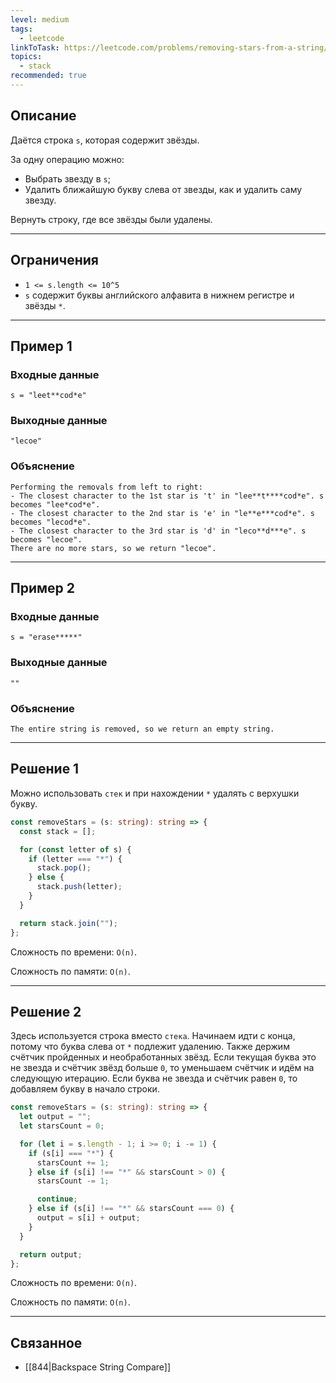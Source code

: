 ```yaml
---
level: medium
tags:
  - leetcode
linkToTask: https://leetcode.com/problems/removing-stars-from-a-string/description/?envType=study-plan-v2&envId=leetcode-75
topics:
  - stack
recommended: true
---
```

## Описание

Даётся строка `s`, которая содержит звёзды.

За одну операцию можно:

- Выбрать звезду в `s`;
- Удалить ближайшую букву слева от звезды, как и удалить саму звезду.

Вернуть строку, где все звёзды были удалены.

---
## Ограничения

- `1 <= s.length <= 10^5`
- `s` содержит буквы английского алфавита в нижнем регистре и звёзды `*`.

---
## Пример 1

### Входные данные

```
s = "leet**cod*e"
```
### Выходные данные

```
"lecoe"
```
### Объяснение

```
Performing the removals from left to right:
- The closest character to the 1st star is 't' in "lee**t****cod*e". s becomes "lee*cod*e".
- The closest character to the 2nd star is 'e' in "le**e***cod*e". s becomes "lecod*e".
- The closest character to the 3rd star is 'd' in "leco**d***e". s becomes "lecoe".
There are no more stars, so we return "lecoe".
```

---
## Пример 2

### Входные данные

```
s = "erase*****"
```
### Выходные данные

```
""
```
### Объяснение

```
The entire string is removed, so we return an empty string.
```

---
## Решение 1

Можно использовать `стек` и при нахождении `*` удалять с верхушки букву.

```typescript
const removeStars = (s: string): string => {
  const stack = [];

  for (const letter of s) {
    if (letter === "*") {
      stack.pop();
    } else {
      stack.push(letter);
    }
  }

  return stack.join("");
};
```

Сложность по времени: `O(n)`.

Сложность по памяти: `O(n)`.

---
## Решение 2

Здесь используется строка вместо `стека`. Начинаем идти с конца, потому что буква слева от `*` подлежит удалению. Также держим счётчик пройденных и необработанных звёзд. Если текущая буква это не звезда и счётчик звёзд больше `0`, то уменьшаем счётчик и идём на следующую итерацию. Если буква не звезда и счётчик равен `0`, то добавляем букву в начало строки.

```typescript
const removeStars = (s: string): string => {
  let output = "";
  let starsCount = 0;

  for (let i = s.length - 1; i >= 0; i -= 1) {
    if (s[i] === "*") {
      starsCount += 1;
    } else if (s[i] !== "*" && starsCount > 0) {
      starsCount -= 1;

      continue;
    } else if (s[i] !== "*" && starsCount === 0) {
      output = s[i] + output;
    }
  }

  return output;
};
```

Сложность по времени: `O(n)`.

Сложность по памяти: `O(n)`.

---
## Связанное

- [[844|Backspace String Compare]]